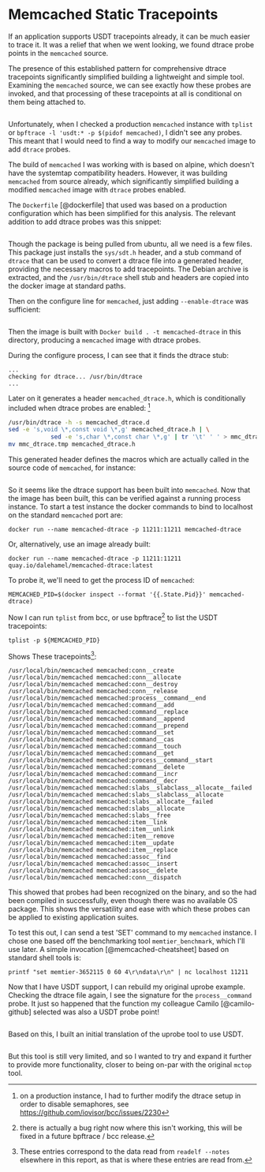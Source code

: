 # Memcached Static Tracepoints

If an application supports USDT tracepoints already, it can be much easier to
trace it. It was a relief that when we went looking, we found dtrace probe
points in the `memcached` source.

The presence of this established pattern for comprehensive dtrace tracepoints
significantly simplified building a lightweight and simple tool. Examining the
`memcached` source, we can see exactly how these probes are invoked, and that
processing of these tracepoints at all is conditional on them being attached
to.

```{.c include=src/memcached/memcached.c startLine=1358 endLine=1386}
```

Unfortunately, when I checked a production `memcached` instance with `tplist`
or `bpftrace -l 'usdt:* -p $(pidof memcached)`, I didn't see any probes. This
meant that I would need to find a way to modify our `memcached` image to add
`dtrace` probes.

The build of `memcached` I was working with is based on alpine, which doesn't
have the systemtap compatibility headers. However, it was building `memcached`
from source already, which significantly simplified building a modified
`memcached` image with `dtrace` probes enabled.
 
The `Dockerfile` [@dockerfile] that used was based on a production configuration
which has been simplified for this analysis. The relevant addition to add
dtrace probes was this snippet:

```{.bash include=src/docker/Dockerfile startLine=9 endLine=14}
```

Though the package is being pulled from ubuntu, all we need is a few files.
This package just installs the `sys/sdt.h` header, and a stub command of
`dtrace` that can be used to convert a dtrace file into a generated header,
providing the necessary macros to add tracepoints. The Debian archive is
extracted, and the `/usr/bin/dtrace` shell stub and headers are copied into
the docker image at standard paths.

Then on the configure line for `memcached`, just adding `--enable-dtrace` was
sufficient:

```{.bash include=src/docker/Dockerfile startLine=54 endLine=60}
```

Then the image is built with `Docker build . -t memcached-dtrace` in this
directory, producing a `memcached` image with dtrace probes.

During the configure process, I can see that it finds the dtrace stub:

```
...
checking for dtrace... /usr/bin/dtrace
...
```

Later on it generates a header `memcached_dtrace.h`, which is conditionally
included when dtrace probes are enabled: [^9]

```bash
/usr/bin/dtrace -h -s memcached_dtrace.d
sed -e 's,void \*,const void \*,g' memcached_dtrace.h | \
            sed -e 's,char \*,const char \*,g' | tr '\t' ' ' > mmc_dtrace.tmp
mv mmc_dtrace.tmp memcached_dtrace.h
```

This generated header defines the macros which are actually called in the
source code of `memcached`, for instance:


```{.c include=src/memcached_dtrace.h startLine=93 endLine=95}
```

So it seems like the dtrace support has been built into `memcached`. Now that
the image has been built, this can be verified against a running process
instance. To start a test instance the docker commands to bind to localhost on
the standard `memcached` port are:

```
docker run --name memcached-dtrace -p 11211:11211 memcached-dtrace
```

Or, alternatively, use an image already built:

```
docker run --name memcached-dtrace -p 11211:11211 quay.io/dalehamel/memcached-dtrace:latest
```

To probe it, we'll need to get the process ID of `memcached`:

```
MEMCACHED_PID=$(docker inspect --format '{{.State.Pid}}' memcached-dtrace)
```

Now I can run `tplist` from bcc, or use bpftrace[^8] to list the USDT
tracepoints:

```
tplist -p ${MEMCACHED_PID}
```

Shows These tracepoints[^16]:
```
/usr/local/bin/memcached memcached:conn__create
/usr/local/bin/memcached memcached:conn__allocate
/usr/local/bin/memcached memcached:conn__destroy
/usr/local/bin/memcached memcached:conn__release
/usr/local/bin/memcached memcached:process__command__end
/usr/local/bin/memcached memcached:command__add
/usr/local/bin/memcached memcached:command__replace
/usr/local/bin/memcached memcached:command__append
/usr/local/bin/memcached memcached:command__prepend
/usr/local/bin/memcached memcached:command__set
/usr/local/bin/memcached memcached:command__cas
/usr/local/bin/memcached memcached:command__touch
/usr/local/bin/memcached memcached:command__get
/usr/local/bin/memcached memcached:process__command__start
/usr/local/bin/memcached memcached:command__delete
/usr/local/bin/memcached memcached:command__incr
/usr/local/bin/memcached memcached:command__decr
/usr/local/bin/memcached memcached:slabs__slabclass__allocate__failed
/usr/local/bin/memcached memcached:slabs__slabclass__allocate
/usr/local/bin/memcached memcached:slabs__allocate__failed
/usr/local/bin/memcached memcached:slabs__allocate
/usr/local/bin/memcached memcached:slabs__free
/usr/local/bin/memcached memcached:item__link
/usr/local/bin/memcached memcached:item__unlink
/usr/local/bin/memcached memcached:item__remove
/usr/local/bin/memcached memcached:item__update
/usr/local/bin/memcached memcached:item__replace
/usr/local/bin/memcached memcached:assoc__find
/usr/local/bin/memcached memcached:assoc__insert
/usr/local/bin/memcached memcached:assoc__delete
/usr/local/bin/memcached memcached:conn__dispatch
```

This showed that probes had been recognized on the binary, and so the had been
compiled in successfully, even though there was no available OS package. This
shows the versatility and ease with which these probes can be applied to
existing application suites.

To test this out, I can send a test 'SET' command to my `memcached` instance.
I chose one based off the benchmarking tool `memtier_benchmark`, which I'll use
later. A simple invocation [@memcached-cheatsheet] based on standard shell
tools is:

```
printf "set memtier-3652115 0 60 4\r\ndata\r\n" | nc localhost 11211
```

Now that I have USDT support, I can rebuild my original uprobe example. Checking
the dtrace file again, I see the signature for the `process__command` probe. It
just so happened that the function my colleague Camilo [@camilo-github]
selected was also a USDT probe point!

```{.c include=src/memcached/memcached_dtrace.d startLine=168 endLine=174}
```

Based on this, I built an initial translation of the uprobe tool to use USDT.


```{.awk include=src/mcsnoop-usdt.bt}
```

But this tool is still very limited, and so I wanted to try and expand it
further to provide more functionality, closer to being on-par with the original
`mctop` tool.

[^8]: there is actually a bug right now where this isn't working, this will be
      fixed in a future bpftrace / bcc release.
[^9]: on a production instance, I had to further modify the dtrace setup in
      order to disable semaphores, see https://github.com/iovisor/bcc/issues/2230
[^16]: These entries correspond to the data read from `readelf --notes`
      elsewhere in this report, as that is where these entries are read from.
